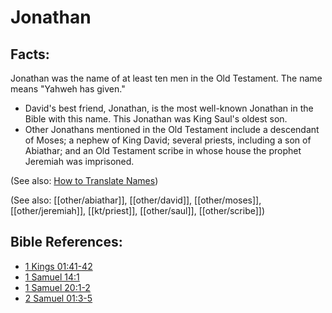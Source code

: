 # Jonathan #

## Facts: ##

Jonathan was the name of at least ten men in the Old Testament. The name means "Yahweh has given."

* David's best friend, Jonathan, is the most well-known Jonathan in the Bible with this name. This Jonathan was King Saul's oldest son.
* Other Jonathans mentioned in the Old Testament include a descendant of Moses; a nephew of King David; several priests, including a son of Abiathar; and an Old Testament scribe in whose house the prophet Jeremiah was imprisoned.

(See also: [How to Translate Names](en/ta-vol1/translate/man/translate-names))

(See also: [[other/abiathar]], [[other/david]], [[other/moses]],[[other/jeremiah]], [[kt/priest]], [[other/saul]], [[other/scribe]])

## Bible References: ##

* [1 Kings 01:41-42](en/tn/1ki/help/01/41)
* [1 Samuel 14:1](en/tn/1sa/help/14/01)
* [1 Samuel 20:1-2](en/tn/1sa/help/20/01)
* [2 Samuel 01:3-5](en/tn/2sa/help/01/03)